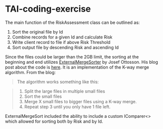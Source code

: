 # TAI-coding-exercise

The main function of the RiskAssessment class can be outlined as:

1. Sort the original file by Id
2. Combine records for a given Id and calculate Risk
3. Write client record to file if above Risk Threshold
4. Sort output file by descending Risk and ascending Id

Since the files could be larger than the 2GB limit, the sorting at the beginning and end utilizes [ExternalMergeSorter](https://github.com/joseftw/jos.files/tree/develop/src/JOS.ExternalMergeSort) by Josef Ottosson.  His blog post about the code is [here](https://josef.codes/sorting-really-large-files-with-c-sharp/).  It is an implementation of the K-way merge algorithm.  From the blog:

>The algorithm works something like this:

>1. Split the large files in multiple small files
>2. Sort the small files
>3. Merge X small files to bigger files using a K-way merge.
>4. Repeat step 3 until you only have 1 file left.


ExternalMergeSort included the ability to include a custom IComparer<> which allowed for sorting both by Risk and by Id.
